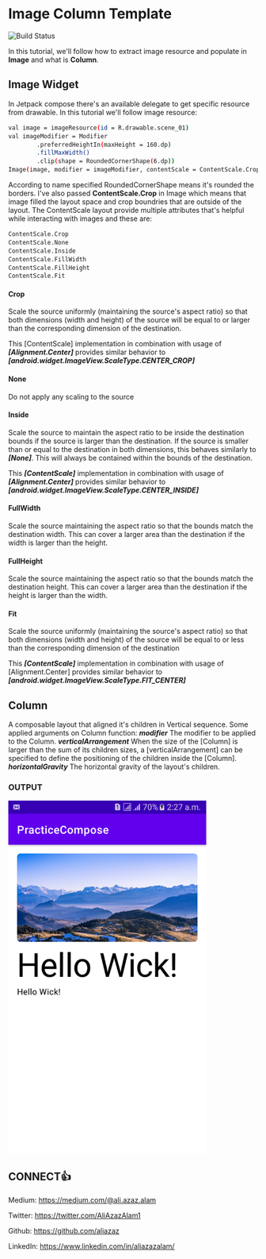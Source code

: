 # Image Column Template

![Build Status](https://travis-ci.org/joemccann/dillinger.svg?branch=master)

In this tutorial, we'll follow how to extract image resource and populate in **Image** and what is **Column**.

## Image Widget

In Jetpack compose there's an available delegate to get specific resource from drawable. In this tutorial we'll follow image resource:

```sh
val image = imageResource(id = R.drawable.scene_01)
val imageModifier = Modifier
        .preferredHeightIn(maxHeight = 160.dp)
        .fillMaxWidth()
        .clip(shape = RoundedCornerShape(6.dp))
Image(image, modifier = imageModifier, contentScale = ContentScale.Crop)
```

According to name specified RoundedCornerShape means it's rounded the borders. I've also passed **ContentScale.Crop** in Image which means that image filled the layout space and crop boundries that are outside of the layout.
The ContentScale layout provide multiple attributes that's helpful while interacting with images and these are:

```sh
ContentScale.Crop
ContentScale.None
ContentScale.Inside
ContentScale.FillWidth
ContentScale.FillHeight
ContentScale.Fit
```

#### Crop
Scale the source uniformly (maintaining the source's aspect ratio) so that both dimensions (width and height) of the source will be equal to or larger than the corresponding dimension of the destination.

This [ContentScale] implementation in combination with usage of ***[Alignment.Center]*** provides similar behavior to ***[android.widget.ImageView.ScaleType.CENTER_CROP]***

#### None
Do not apply any scaling to the source

#### Inside
Scale the source to maintain the aspect ratio to be inside the destination bounds if the source is larger than the destination. If the source is smaller than or equal to the destination in both dimensions, this behaves similarly to ***[None]***. This will always be contained within the bounds of the destination.

This ***[ContentScale]*** implementation in combination with usage of ***[Alignment.Center]*** provides similar behavior to ***[android.widget.ImageView.ScaleType.CENTER_INSIDE]***

#### FullWidth
Scale the source maintaining the aspect ratio so that the bounds match the destination width. This can cover a larger area than the destination if the width is larger than the height.

#### FullHeight
Scale the source maintaining the aspect ratio so that the bounds match the destination height. This can cover a larger area than the destination if the height is larger than the width.

#### Fit
Scale the source uniformly (maintaining the source's aspect ratio) so that both dimensions (width and height) of the source will be equal to or less than the
corresponding dimension of the destination

This ***[ContentScale]*** implementation in combination with usage of [Alignment.Center] provides similar behavior to ***[android.widget.ImageView.ScaleType.FIT_CENTER]***

## Column
A composable layout that aligned it's children in Vertical sequence. Some applied arguments on Column function:
***modifier*** The modifier to be applied to the Column.
***verticalArrangement*** When the size of the [Column] is larger than the sum of its children sizes, a [verticalArrangement] can be specified to define the positioning of the children inside the [Column].
***horizontalGravity*** The horizontal gravity of the layout's children.


### OUTPUT
<img alt="Pic-1" src="https://github.com/AliAzaz/PracticeComposeExamples/blob/ImageColumnTemplate/pic_card.png" width="400"/>


## CONNECT👍
Medium: https://medium.com/@ali.azaz.alam

Twitter: https://twitter.com/AliAzazAlam1

Github: https://github.com/aliazaz

LinkedIn: https://www.linkedin.com/in/aliazazalam/
